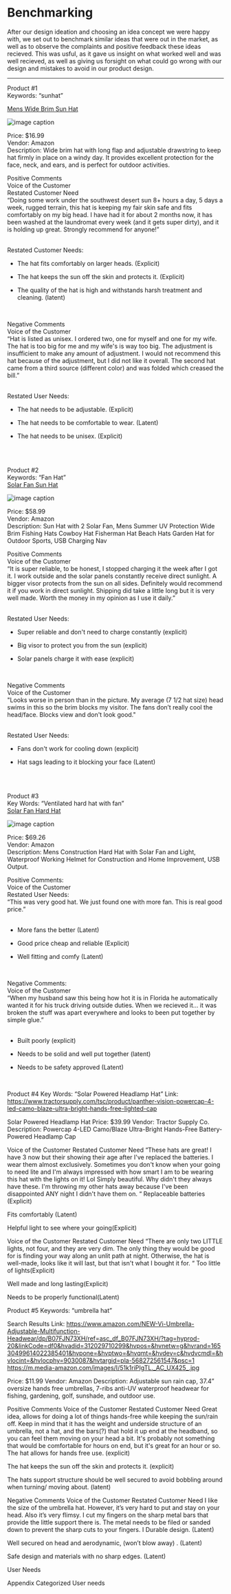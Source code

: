 # Benchmarking<br>
After our design ideation and choosing an idea concept we were happy with, we set out to benchmark similar ideas that were out in the market, as well as to observe the complaints and positive feedback these ideas recieved. This was usful, as it gave us insight on what worked well and was well recieved, as well as giving us forsight on what could go wrong with our design and mistakes to avoid in our product design.  

---

Product #1<br>
Keywords: “sunhat”<br>

[Mens Wide Brim Sun Hat](https://www.google.com/search?q=sunhat&rlz=1C1CHBF_enUS1031US1031&oq=sunhat&aqs=chrome..69i57.711j0j7&sourceid=chrome&ie=UTF-8#oshopproduct=gid:16808262614384046869,mid:576462755299812320,oid:12316959011607323157,iid:8695209390119816112,rds:UENfMTczMjA1MDQ2MDM0Mzc0NTE2OTl8UFJPRF9QQ18xNzMyMDUwNDYwMzQzNzQ1MTY5OQ%3D%3D,pvt:a,pvo:3,pvs:true&oshop=apv&pvs=1&pvo=3)

![image caption](https://m.media-amazon.com/images/I/71LIEqc-bWL._AC_SX425_.jpg)


Price: $16.99 <br>
Vendor: Amazon <br>
Description: Wide brim hat with long flap and adjustable drawstring to keep hat firmly in place on a windy day. It provides excellent protection for the face, neck, and ears, and is perfect for outdoor activities.





Positive Comments<br>
Voice of the Customer<br>
Restated Customer Need<br>
“Doing some work under the southwest desert sun 8+ hours a day, 5 days a week, rugged terrain, this hat is keeping my fair skin safe and fits comfortably on my big head. I have had it for about 2 months now, it has been washed at the laundromat every week (and it gets super dirty), and it is holding up great. Strongly recommend for anyone!”<br>
<br>

Restated Customer Needs:<br>
* The hat fits comfortably on larger heads. (Explicit)<br>

* The hat keeps the sun off the skin and protects it. (Explicit)<br>

* The quality of the hat is high and withstands harsh treatment and cleaning. (latent)<br>
<br>

Negative Comments<br>
Voice of the Customer<br>
“Hat is listed as unisex. I ordered two, one for myself and one for my wife. The hat is too big for me and my wife's is way too big. The adjustment is insufficient to make any amount of adjustment. I would not recommend this hat because of the adjustment, but I did not like it overall.
The second hat came from a third source (different color) and was folded which creased the bill.”<br>
<br>

Restated User Needs:<br>
* The hat needs to be adjustable. (Explicit)<br>

* The hat needs to be comfortable to wear. (Latent)<br>

* The hat needs to be unisex. (Explicit)<br>
<br>
<br>










Product #2<br>
Keywords: “Fan Hat”<br>
[Solar Fan Sun Hat](https://www.amazon.com/Protection-Fishing-Fisherman-Outdoor-Charging/dp/B088MBQKT9/ref=cm_cr_arp_d_product_top?ie=UTF8)

![image caption](https://m.media-amazon.com/images/I/71xufS09OuL._AC_SX425_.jpg)

Price: $58.99 <br>
Vendor: Amazon<br>
Description: Sun Hat with 2 Solar Fan, Mens Summer UV Protection Wide Brim Fishing Hats Cowboy Hat Fisherman Hat Beach Hats Garden Hat for Outdoor Sports, USB Charging Nav


Positive Comments<br>
Voice of the Customer<br>
“It is super reliable, to be honest, I stopped charging it the week after I got it. I work outside and the solar panels constantly receive direct sunlight. A bigger visor protects from the sun on all sides. Definitely would recommend it if you work in direct sunlight. Shipping did take a little long but it is very well made. Worth the money in my opinion as I use it daily.”<br>
<br>

Restated User Needs:<br>
+ Super reliable and don't need to charge constantly (explicit)<br>

+ Big visor to protect you from the sun (explicit)<br>

+ Solar panels charge it with ease (explicit)<br>
<br>


Negative Comments<br>
Voice of the Customer<br>
"Looks worse in person than in the picture. My average (7 1/2 hat size) head swims in this so the brim blocks my visitor. The fans don’t really cool the head/face.
Blocks view and don't look good."<br>
<br>

Restated User Needs:<br>
+ Fans don't work for cooling down (explicit)<br>

+ Hat sags leading to it blocking your face (Latent)<br>
<br>
<br>









Product #3<br>
Key Words: “Ventilated hard hat with fan”<br>
[Solar Fan Hard Hat](https://www.amazon.com/Byrotson-Construction-Waterproof-Working-Improvement/dp/B0987KN1CL?source=ps-sl-shoppingads-lpcontext&ref_=fplfs&smid=AYQNX9KZVOORC&th=1&psc=1)

![image caption](https://m.media-amazon.com/images/I/51mCWAKi7GL._AC_SL1050_.jpg)

Price: $69.26<br>
Vendor: Amazon<br>
Description: Mens Construction Hard Hat with Solar Fan and Light, Waterproof Working Helmet for Construction and Home Improvement, USB Output.


Positive Comments:<br>
Voice of the Customer<br>
Restated User Needs:<br>
“This was very good hat. We just found one with more fan. This is real good price.”<br>
<br>

+ More fans the better (Latent)<br>

+ Good price cheap and reliable (Explicit)<br>

+ Well fitting and comfy (Latent)<br>
<br>


Negative Comments:<br>
Voice of the Customer<br>
“When my husband saw this being how hot it is in Florida he automatically wanted it for his truck driving outside duties. When we recieved it… it was broken the stuff was apart everywhere and looks to been put together by simple glue.”<br>
<br>

+ Built poorly (explicit)<br>

+ Needs to be solid and well put together (latent)<br>

+ Needs to be safety approved (Latent)<br>
<br>



Product #4
Key Words: “Solar Powered Headlamp Hat”
Link: https://www.tractorsupply.com/tsc/product/panther-vision-powercap-4-led-camo-blaze-ultra-bright-hands-free-lighted-cap

Solar Powered Headlamp Hat
Price: $39.99
Vendor: Tractor Supply Co.
Description:  Powercap 4-LED Camo/Blaze Ultra-Bright Hands-Free Battery-Powered Headlamp Cap


Voice of the Customer
Restated Customer Need
“These hats are great! I have 3 now but their showing their age after I've replaced the batteries. I wear them almost exclusively. Sometimes you don't know when your going to need lite and I'm always impressed with how smart I am to be wearing this hat with the lights on it! Lol Simply beautiful. Why didn't they always have these. I'm throwing my other hats away because I've been disappointed ANY night I didn't have them on. “
Replaceable batteries (Explicit)


Fits comfortably (Latent)


Helpful light to see where your going(Explicit)


Voice of the Customer
Restated Customer Need
“There are only two LITTLE lights, not four, and they are very dim. The only thing they would be good for is finding your way along an unlit path at night. Otherwise, the hat is well-made, looks like it will last, but that isn't what I bought it for. “
Too little of lights(Explicit)


Well made and long lasting(Explicit)


Needs to be properly functional(Latent)





Product #5
Keywords: “umbrella hat”

Search Results Link: https://www.amazon.com/NEW-Vi-Umbrella-Adjustable-Multifunction-Headwear/dp/B07FJN73XH/ref=asc_df_B07FJN73XH/?tag=hyprod-20&linkCode=df0&hvadid=312029710299&hvpos=&hvnetw=g&hvrand=16530499614022385401&hvpone=&hvptwo=&hvqmt=&hvdev=c&hvdvcmdl=&hvlocint=&hvlocphy=9030087&hvtargid=pla-568272561547&psc=1 
https://m.media-amazon.com/images/I/51k1riPIgTL._AC_UX425_.jpg 

Price: $11.99
Vendor: Amazon
Description: Adjustable sun rain cap, 37.4” oversize hands free umbrellas, 7-ribs anti-UV waterproof headwear for fishing, gardening, golf, sunshade, and outdoor use.

Positive Comments
Voice of the Customer
Restated Customer Need
Great idea, allows for doing a lot of things hands-free while keeping the sun/rain off. Keep in mind that it has the weight and underside structure of an umbrella, not a hat, and the bars(?) that hold it up end at the headband, so you can feel them moving on your head a bit. It's probably not something that would be comfortable for hours on end, but it's great for an hour or so.
The hat allows for hands free use. 
(explicit)


The hat keeps the sun off the skin and protects it. (explicit)


The hats support structure should be well secured to avoid bobbling around when turning/ moving about. (latent)


Negative Comments
Voice of the Customer
Restated Customer Need
I like the size of the umbrella hat. However, it’s very hard to put and stay on your head. Also it’s very flimsy. I cut my fingers on the sharp metal bars that provide the little support there is. The metal needs to be filed or sanded down to prevent the sharp cuts to your fingers. I
Durable design. (Latent)


Well secured on head and aerodynamic, (won’t blow away) .
(Latent) 




Safe design and materials with no sharp edges. 
(Latent)







User Needs





























Appendix
Categorized User needs 

